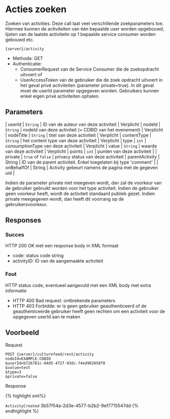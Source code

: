 ---
---

# Acties zoeken

Zoeken van activities. Deze call laat veel verschillende zoekparameters toe.
Hiermee kunnen de activiteiten van één bepaalde user worden opgebouwd, lijsten van de laatste activiteitn op 1 bepaalde service consumer worden gebouwd etc.

```
{server}/activity
```

* Methode: GET
* Authenticatie:
	* ConsumerRequest van de Service Consumer die de zoekopdracht uitvoert of
	* UserAccessToken van de gebruiker die de zoek opdracht uitvoert in het geval privé activiteiten (parameter private=true). In dit geval moet de userId parameter opgegeven worden. Gebruikers kunnen enkel eigen privé activiteiten ophalen.

## Parameters

| userId | `String` | ID van de auteur van deze activiteit | Verplicht
| nodeId | `String` | nodeId van deze activiteit (= CDBID van het evenement) | Verplicht
| nodeTitle | `String` | titel van deze activiteit | Verplicht
| contentType | `String` | het content type van deze activiteit | Verplicht
| type | `int` | consumptionType van deze activiteit | Verplicht
| value | `String` | waarde van deze activiteit | Verplicht
| points | `int` | punten van deze activiteit |
| private | `true` of `false` | privacy status van deze activiteit
| parentActivity | String | ID van de parent activiteit. Enkel toegelaten bij type 'comment' |
| onBehalfOf | String | Activity gebeurt namens de pagina met de gegeven uid |

Indien de parameter private niet meegeven wordt, dan zal de voorkeur van de gebruiker gebruikt worden voor het type activiteit. Indien de gebruiker geen voorkeur heeft, wordt de activiteit standaard publiek gezet. Indien private meegegeven wordt, dan heeft dit voorrang op de gebruikersvoorkeur.

## Responses

### Succes

HTTP 200 OK met een response body in XML formaat
* code: status code string
* activityID: ID van de aangemaakte activiteit

### Fout

HTTP status code, eventueel aangevuld met een XML body met extra informatie

* HTTP 400 Bad request: ontbrekende parameters
* HTTP 403 Forbidde: er is geen gebruiker geauthenticeerd of de geauthenticeerde gebruiker heeft geen rechten om een activiteit voor de opgegeven userId aan te maken

## Voorbeeld

Request

```
POST {server}/culturefeed/rest/activity
nodeId=EXAMPLE-CDBID
&userId=b726781c-84d5-472f-93dc-74ed982658f8
&value=test
&type=3
&private=false
```

Response

{% highlight xml%}
<?xml version="1.0" encoding="UTF-8" standalone="yes"?>
<response xmlns:rdf="http://www.w3.org/1999/02/22-rdf-syntax-ns" xmlns:foaf="http://xmlns.com/foaf/0.1/" xmlns:geo="http://www.w3.org/2003/01/geo/wgs84_pos#">
   <code>ActivityCreated</code>
   <activityId>3b57f54a-2d3e-4577-b2b2-9ef7715547dd</activityId>
</response>
{% endhighlight %}
